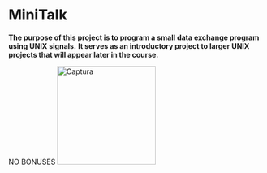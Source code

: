 # MiniTalk
**The purpose of this project is to program a small data exchange program using UNIX signals.**
**It serves as an introductory project to larger UNIX projects that will appear later in the course.**


NO BONUSES
<img width="194" alt="Captura" src="https://github.com/shoganaix/42PushSwap/assets/123943292/a706aec1-2095-45b3-b583-19fbcaf614c9">


 

